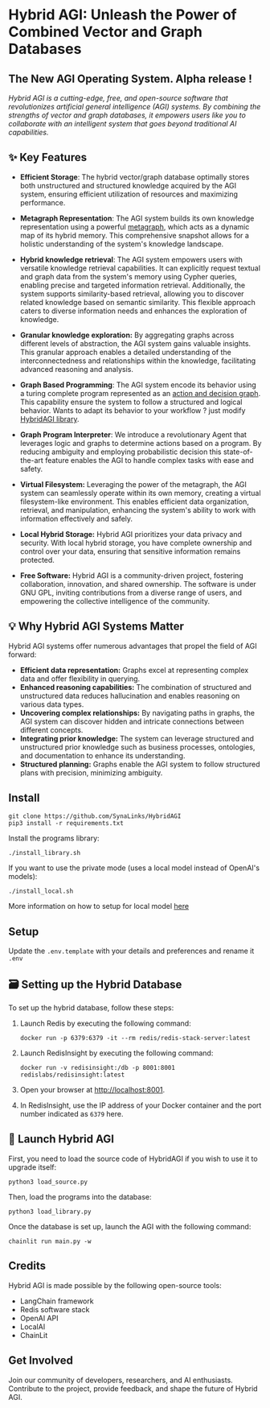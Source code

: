 # Hybrid AGI: Unleash the Power of Combined Vector and Graph Databases
## The New AGI Operating System. Alpha release !

*Hybrid AGI is a cutting-edge, free, and open-source software that revolutionizes artificial general intelligence (AGI) systems. By combining the strengths of vector and graph databases, it empowers users like you to collaborate with an intelligent system that goes beyond traditional AI capabilities.*

## ✨ Key Features

- **Efficient Storage**: The hybrid vector/graph database optimally stores both unstructured and structured knowledge acquired by the AGI system, ensuring efficient utilization of resources and maximizing performance. 

- **Metagraph Representation**: The AGI system builds its own knowledge representation using a powerful [metagraph](metagraph.md), which acts as a dynamic map of its hybrid memory. This comprehensive snapshot allows for a holistic understanding of the system's knowledge landscape.

- **Hybrid knowledge retrieval**: The AGI system empowers users with versatile knowledge retrieval capabilities. It can explicitly request textual and graph data from the system's memory using Cypher queries, enabling precise and targeted information retrieval. Additionally, the system supports similarity-based retrieval, allowing you to discover related knowledge based on semantic similarity. This flexible approach caters to diverse information needs and enhances the exploration of knowledge.

- **Granular knowledge exploration:** By aggregating graphs across different levels of abstraction, the AGI system gains valuable insights. This granular approach enables a detailed understanding of the interconnectedness and relationships within the knowledge, facilitating advanced reasoning and analysis.

- **Graph Based Programming**: The AGI system encode its behavior using a turing complete program represented as an [action and decision graph](program.md). This capability ensure the system to follow a structured and logical behavior. Wants to adapt its behavior to your workflow ? just modify [HybridAGI library](https://github.com/SynaLinks/HybridAGI-library).

- **Graph Program Interpreter**: We introduce a revolutionary Agent that leverages logic and graphs to determine actions based on a program. By reducing ambiguity and employing probabilistic decision this state-of-the-art feature enables the AGI to handle complex tasks with ease and safety.

- **Virtual Filesystem:** Leveraging the power of the metagraph, the AGI system can seamlessly operate within its own memory, creating a virtual filesystem-like environment. This enables efficient data organization, retrieval, and manipulation, enhancing the system's ability to work with information effectively and safely.

- **Local Hybrid Storage:** Hybrid AGI prioritizes your data privacy and security. With local hybrid storage, you have complete ownership and control over your data, ensuring that sensitive information remains protected.

- **Free Software:** Hybrid AGI is a community-driven project, fostering collaboration, innovation, and shared ownership. The software is under GNU GPL, inviting contributions from a diverse range of users, and empowering the collective intelligence of the community.

## 💡 Why Hybrid AGI Systems Matter

Hybrid AGI systems offer numerous advantages that propel the field of AGI forward:

- **Efficient data representation:** Graphs excel at representing complex data and offer flexibility in querying.
- **Enhanced reasoning capabilities:** The combination of structured and unstructured data reduces hallucination and enables reasoning on various data types.
- **Uncovering complex relationships:** By navigating paths in graphs, the AGI system can discover hidden and intricate connections between different concepts.
- **Integrating prior knowledge:** The system can leverage structured and unstructured prior knowledge such as business processes, ontologies, and documentation to enhance its understanding.
- **Structured planning:** Graphs enable the AGI system to follow structured plans with precision, minimizing ambiguity.

## Install

```
git clone https://github.com/SynaLinks/HybridAGI
pip3 install -r requirements.txt
```

Install the programs library:
```
./install_library.sh
```

If you want to use the private mode (uses a local model instead of OpenAI's models):
```
./install_local.sh
```
More information on how to setup for local model [here](https://github.com/go-skynet/LocalAI)

## Setup

Update the `.env.template` with your details and preferences and rename it `.env`

## 🗃️ Setting up the Hybrid Database

To set up the hybrid database, follow these steps:

1. Launch Redis by executing the following command:
   ```
   docker run -p 6379:6379 -it --rm redis/redis-stack-server:latest
   ```

2. Launch RedisInsight by executing the following command:
   ```
   docker run -v redisinsight:/db -p 8001:8001 redislabs/redisinsight:latest
   ```

3. Open your browser at [http://localhost:8001](http://localhost:8001).

4. In RedisInsight, use the IP address of your Docker container and the port number indicated as `6379` here.

## 🚀 Launch Hybrid AGI

First, you need to load the source code of HybridAGI if you wish to use it to upgrade itself:
```
python3 load_source.py
```

Then, load the programs into the database:
```
python3 load_library.py
```

Once the database is set up, launch the AGI with the following command:
```
chainlit run main.py -w
```

## Credits

Hybrid AGI is made possible by the following open-source tools:

- LangChain framework
- Redis software stack
- OpenAI API
- LocalAI
- ChainLit

## Get Involved

Join our community of developers, researchers, and AI enthusiasts. Contribute to the project, provide feedback, and shape the future of Hybrid AGI.
